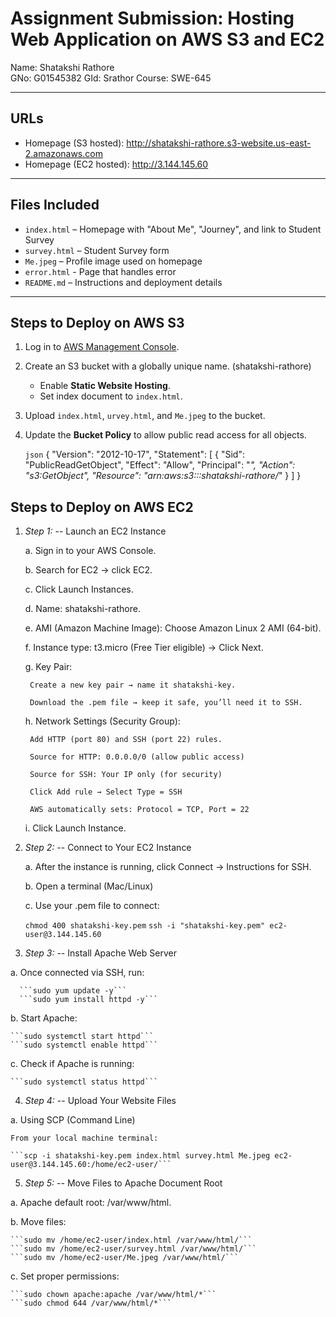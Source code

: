 # Assignment Submission: Hosting Web Application on AWS S3 and EC2

Name: Shatakshi Rathore  
GNo:  G01545382
GId:  Srathor
Course: SWE-645 


---

## URLs
- Homepage (S3 hosted):   http://shatakshi-rathore.s3-website.us-east-2.amazonaws.com
- Homepage (EC2 hosted):  http://3.144.145.60

---

## Files Included
- `index.html` – Homepage with "About Me", "Journey", and link to Student Survey
- `survey.html` – Student Survey form
- `Me.jpeg` – Profile image used on homepage
- `error.html` - Page that handles error
- `README.md` – Instructions and deployment details

---

## Steps to Deploy on AWS S3

1. Log in to [AWS Management Console](https://aws.amazon.com/).
2. Create an S3 bucket with a globally unique name. (shatakshi-rathore) 
   - Enable **Static Website Hosting**.  
   - Set index document to `index.html`.
3. Upload `index.html`, `urvey.html`, and `Me.jpeg` to the bucket.
4. Update the **Bucket Policy** to allow public read access for all objects.  
  
   ```json```
  {
    "Version": "2012-10-17",
    "Statement": [
        {
            "Sid": "PublicReadGetObject",
            "Effect": "Allow",
            "Principal": "*",
            "Action": "s3:GetObject",
            "Resource": "arn:aws:s3:::shatakshi-rathore/*"
        }
    ]
}







## Steps to Deploy on AWS EC2

1. *Step 1:* -- Launch an EC2 Instance


    a. Sign in to your AWS Console.

    b. Search for EC2 → click EC2.

    c. Click Launch Instances.

    d. Name: shatakshi-rathore.

    e. AMI (Amazon Machine Image): Choose Amazon Linux 2 AMI (64-bit).

    f. Instance type: t3.micro (Free Tier eligible) → Click Next.

    g. Key Pair:

        Create a new key pair → name it shatakshi-key.

        Download the .pem file → keep it safe, you’ll need it to SSH.

    h. Network Settings (Security Group):

        Add HTTP (port 80) and SSH (port 22) rules.

        Source for HTTP: 0.0.0.0/0 (allow public access)

        Source for SSH: Your IP only (for security)

        Click Add rule → Select Type = SSH

        AWS automatically sets: Protocol = TCP, Port = 22


    i. Click Launch Instance.



2. *Step 2:* -- Connect to Your EC2 Instance
  
    a. After the instance is running, click Connect → Instructions for SSH.

    b. Open a terminal (Mac/Linux) 

    c. Use your .pem file to connect:

      ```chmod 400 shatakshi-key.pem```
      ```ssh -i "shatakshi-key.pem" ec2-user@3.144.145.60```




3. *Step 3:* -- Install Apache Web Server

  a. Once connected via SSH, run:

      ```sudo yum update -y```
      ```sudo yum install httpd -y```


  b. Start Apache:

    ```sudo systemctl start httpd```
    ```sudo systemctl enable httpd```


  c. Check if Apache is running:

    ```sudo systemctl status httpd```





4. *Step 4:* -- Upload Your Website Files


  a. Using SCP (Command Line)

    From your local machine terminal:

    ```scp -i shatakshi-key.pem index.html survey.html Me.jpeg ec2-user@3.144.145.60:/home/ec2-user/```




5. *Step 5:* -- Move Files to Apache Document Root

  a. Apache default root: /var/www/html.

  b. Move files:

    ```sudo mv /home/ec2-user/index.html /var/www/html/```
    ```sudo mv /home/ec2-user/survey.html /var/www/html/```
    ```sudo mv /home/ec2-user/Me.jpeg /var/www/html/```


  c. Set proper permissions:

    ```sudo chown apache:apache /var/www/html/*```
    ```sudo chmod 644 /var/www/html/*```



